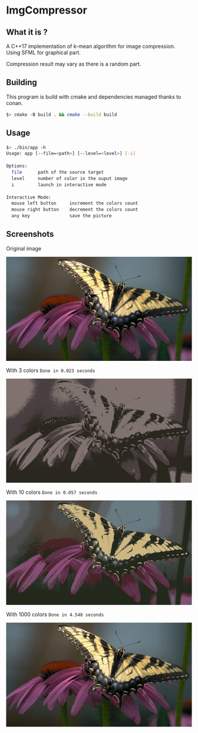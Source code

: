 # ImgCompressor

## What it is ?

A C++17 implementation of k-mean algorithm for image compression.\
Using SFML for graphical part.

Compression result may vary as there is a random part.

## Building

This program is build with cmake and dependencies managed thanks to conan.

```sh
$> cmake -B build . && cmake --build build
```

## Usage

```sh
$> ./bin/app -h
Usage: app [--file=<path>] [--level=<level>] [-i]

Options:
  file      path of the source target
  level     number of color in the ouput image
  i         launch in interactive mode

Interactive Mode:
  mouse left button     increment the colors count
  mouse right button    decrement the colors count
  any key               save the picture
```

## Screenshots

Original image

![Original](./asset/butterfly.jpg "Original")

With 3 colors `Done in 0.023 seconds`

![3Colors](./asset/butterfly.jpg.compressed_3.png "3Colors")

With 10 colors `Done in 0.057 seconds`

![10Colors](./asset/butterfly.jpg.compressed_10.png "10Colors")

With 1000 colors `Done in 4.548 seconds`

![1000Colors](./asset/butterfly.jpg.compressed_1000.png "1000Colors")
